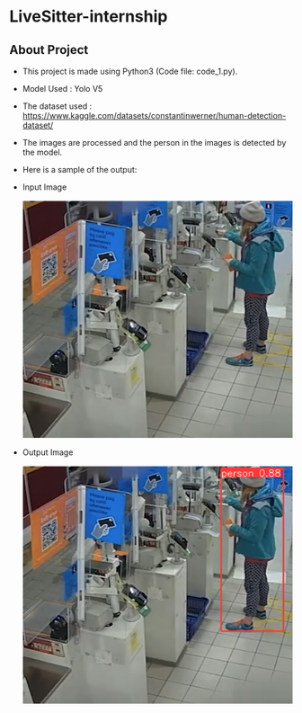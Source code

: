 # LiveSitter-internship
## About Project
- This project is made using Python3 (Code file: code_1.py).
- Model Used : Yolo V5
- The dataset used : https://www.kaggle.com/datasets/constantinwerner/human-detection-dataset/
- The images are processed and the person in the images is detected by the model.
- Here is a sample of the output:
  
- Input Image

  
  ![Input-image](https://github.com/UtkarshKushwaha1/LiveSitter-Internship/blob/main/sample%20output/input%20image.png)

- Output Image

  
  ![Output-image](https://github.com/UtkarshKushwaha1/LiveSitter-Internship/blob/main/sample%20output/output%20image.png)
